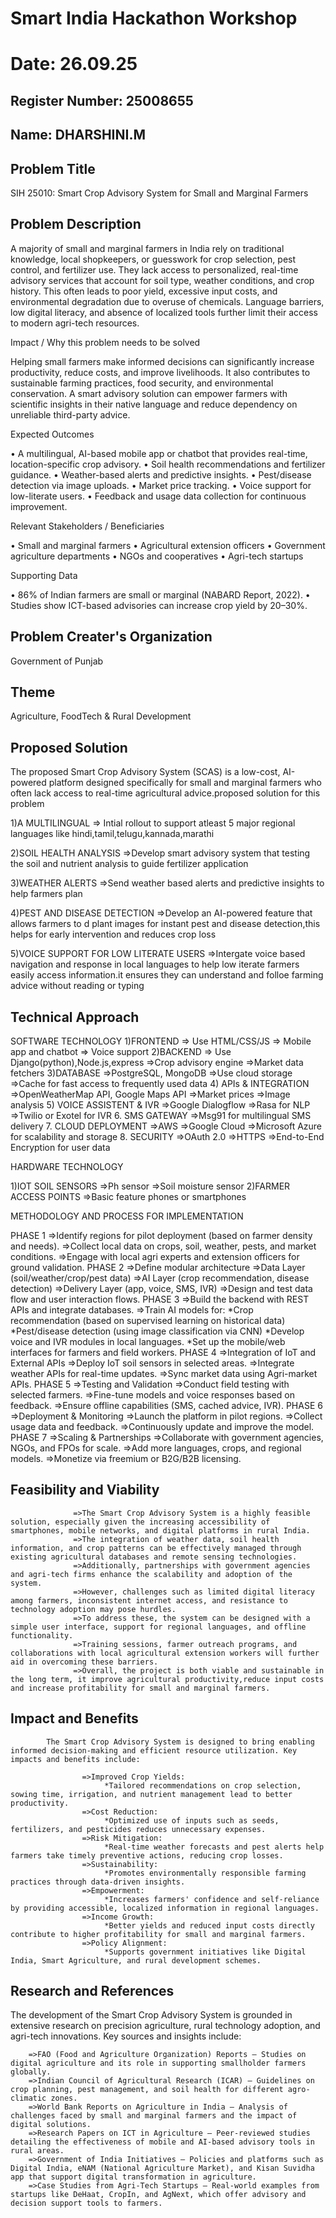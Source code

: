 # Smart India Hackathon Workshop
# Date: 26.09.25
## Register Number: 25008655
## Name: DHARSHINI.M
## Problem Title
SIH 25010: Smart Crop Advisory System for Small and Marginal Farmers
## Problem Description
A majority of small and marginal farmers in India rely on traditional knowledge, local shopkeepers, or guesswork for crop selection, pest control, and fertilizer use. They lack access to personalized, real-time advisory services that account for soil type, weather conditions, and crop history. This often leads to poor yield, excessive input costs, and environmental degradation due to overuse of chemicals. Language barriers, low digital literacy, and absence of localized tools further limit their access to modern agri-tech resources.

Impact / Why this problem needs to be solved

Helping small farmers make informed decisions can significantly increase productivity, reduce costs, and improve livelihoods. It also contributes to sustainable farming practices, food security, and environmental conservation. A smart advisory solution can empower farmers with scientific insights in their native language and reduce dependency on unreliable third-party advice.

Expected Outcomes

• A multilingual, AI-based mobile app or chatbot that provides real-time, location-specific crop advisory.
• Soil health recommendations and fertilizer guidance.
• Weather-based alerts and predictive insights.
• Pest/disease detection via image uploads.
• Market price tracking.
• Voice support for low-literate users.
• Feedback and usage data collection for continuous improvement.

Relevant Stakeholders / Beneficiaries

• Small and marginal farmers
• Agricultural extension officers
• Government agriculture departments
• NGOs and cooperatives
• Agri-tech startups

Supporting Data

• 86% of Indian farmers are small or marginal (NABARD Report, 2022).
• Studies show ICT-based advisories can increase crop yield by 20–30%.

## Problem Creater's Organization
Government of Punjab

## Theme
Agriculture, FoodTech & Rural Development

## Proposed Solution

The proposed Smart Crop Advisory System (SCAS) is a low-cost, AI-powered platform designed specifically for small and marginal farmers who often lack access to real-time agricultural advice.proposed solution for this problem

1)A MULTILINGUAL
      => Intial rollout to support atleast 5 major regional languages like hindi,tamil,telugu,kannada,marathi

2)SOIL HEALTH ANALYSIS
      =>Develop smart advisory system that testing the soil and nutrient analysis to guide fertilizer application  

3)WEATHER ALERTS 
      =>Send weather based alerts and predictive insights to help farmers plan

4)PEST AND DISEASE DETECTION
      =>Develop an AI-powered feature that allows farmers to d plant images for instant pest and disease detection,this helps for early intervention and reduces crop loss

5)VOICE SUPPORT FOR LOW LITERATE USERS
       =>Intergate voice based navigation and response in local languages to help low iterate farmers easily access information.it ensures they can understand and folloe farming advice without reading or typing

## Technical Approach

SOFTWARE TECHNOLOGY
1)FRONTEND
        => Use HTML/CSS/JS
        => Mobile app and chatbot
        => Voice support
2)BACKEND
        => Use Django(python),Node.js,express
        =>Crop advisory engine
        =>Market data fetchers
3)DATABASE
         =>PostgreSQL, MongoDB
         =>Use cloud storage
         =>Cache for fast access to frequently used data
4) APIs & INTEGRATION
         =>OpenWeatherMap API, Google Maps API
         =>Market prices
         =>Image analysis
5) VOICE ASSISTENT & IVR 
         =>Google Dialogflow 
         =>Rasa for NLP
         =>Twilio or Exotel for IVR
6. SMS GATEWAY
         =>Msg91 for multilingual SMS delivery
7. CLOUD DEPLOYMENT
         =>AWS 
         =>Google Cloud 
         =>Microsoft Azure for scalability and storage
8. SECURITY
         =>OAuth 2.0
         =>HTTPS
         =>End-to-End Encryption for user data

HARDWARE TECHNOLOGY

1)IOT SOIL SENSORS
              =>Ph sensor
              =>Soil moisture sensor
2)FARMER ACCESS POINTS
              =>Basic feature phones or smartphones

METHODOLOGY AND PROCESS FOR IMPLEMENTATION

 PHASE 1
       =>Identify regions for pilot deployment (based on farmer density and needs).
       =>Collect local data on crops, soil, weather, pests, and market conditions.
       =>Engage with local agri experts and extension officers for ground validation.
 PHASE 2
       =>Define modular architecture
       =>Data Layer (soil/weather/crop/pest data)
       =>AI Layer (crop recommendation, disease detection)
       =>Delivery Layer (app, voice, SMS, IVR)
       =>Design and test data flow and user interaction flows.
 PHASE 3
       =>Build the backend with REST APIs and integrate databases.
       =>Train AI models for:
               *Crop recommendation (based on supervised learning on historical data)
               *Pest/disease detection (using image classification via CNN)
               *Develop voice and IVR modules in local languages.
               *Set up the mobile/web interfaces for farmers and field workers.
 PHASE 4
      =>Integration of IoT and External APIs
      =>Deploy IoT soil sensors in selected areas.
      =>Integrate weather APIs for real-time updates.
      =>Sync market data using Agri-market APIs.
 PHASE 5
      =>Testing and Validation
      =>Conduct field testing with selected farmers.
      =>Fine-tune models and voice responses based on feedback.
      =>Ensure offline capabilities (SMS, cached advice, IVR).
 PHASE 6
      =>Deployment & Monitoring
      =>Launch the platform in pilot regions.
      =>Collect usage data and feedback.
      =>Continuously update and improve the model.
 PHASE 7
      =>Scaling & Partnerships
      =>Collaborate with government agencies, NGOs, and FPOs for scale.
      =>Add more languages, crops, and regional models.
      =>Monetize via freemium or B2G/B2B licensing.


## Feasibility and Viability
                  =>The Smart Crop Advisory System is a highly feasible solution, especially given the increasing accessibility of smartphones, mobile networks, and digital platforms in rural India.
                  =>The integration of weather data, soil health information, and crop patterns can be effectively managed through existing agricultural databases and remote sensing technologies.
                  =>Additionally, partnerships with government agencies and agri-tech firms enhance the scalability and adoption of the system.
                  =>However, challenges such as limited digital literacy among farmers, inconsistent internet access, and resistance to technology adoption may pose hurdles. 
                  =>To address these, the system can be designed with a simple user interface, support for regional languages, and offline functionality.
                  =>Training sessions, farmer outreach programs, and collaborations with local agricultural extension workers will further aid in overcoming these barriers.
                  =>Overall, the project is both viable and sustainable in the long term, it improve agricultural productivity,reduce input costs and increase profitability for small and marginal farmers.

## Impact and Benefits
            The Smart Crop Advisory System is designed to bring enabling informed decision-making and efficient resource utilization. Key impacts and benefits include:

                    =>Improved Crop Yields:
                         *Tailored recommendations on crop selection, sowing time, irrigation, and nutrient management lead to better productivity.
                    =>Cost Reduction:
                         *Optimized use of inputs such as seeds, fertilizers, and pesticides reduces unnecessary expenses.
                    =>Risk Mitigation:
                         *Real-time weather forecasts and pest alerts help farmers take timely preventive actions, reducing crop losses.
                    =>Sustainability:
                         *Promotes environmentally responsible farming practices through data-driven insights.
                    =>Empowerment:
                         *Increases farmers' confidence and self-reliance by providing accessible, localized information in regional languages.
                    =>Income Growth: 
                         *Better yields and reduced input costs directly contribute to higher profitability for small and marginal farmers.
                    =>Policy Alignment:
                         *Supports government initiatives like Digital India, Smart Agriculture, and rural development schemes.


## Research and References
The development of the Smart Crop Advisory System is grounded in extensive research on precision agriculture, rural technology adoption, and agri-tech innovations. Key sources and insights include:

        =>FAO (Food and Agriculture Organization) Reports – Studies on digital agriculture and its role in supporting smallholder farmers globally.
        =>Indian Council of Agricultural Research (ICAR) – Guidelines on crop planning, pest management, and soil health for different agro-climatic zones.
        =>World Bank Reports on Agriculture in India – Analysis of challenges faced by small and marginal farmers and the impact of digital solutions.
        =>Research Papers on ICT in Agriculture – Peer-reviewed studies detailing the effectiveness of mobile and AI-based advisory tools in rural areas.
        =>Government of India Initiatives – Policies and platforms such as Digital India, eNAM (National Agriculture Market), and Kisan Suvidha app that support digital transformation in agriculture.
        =>Case Studies from Agri-Tech Startups – Real-world examples from startups like DeHaat, CropIn, and AgNext, which offer advisory and decision support tools to farmers.
